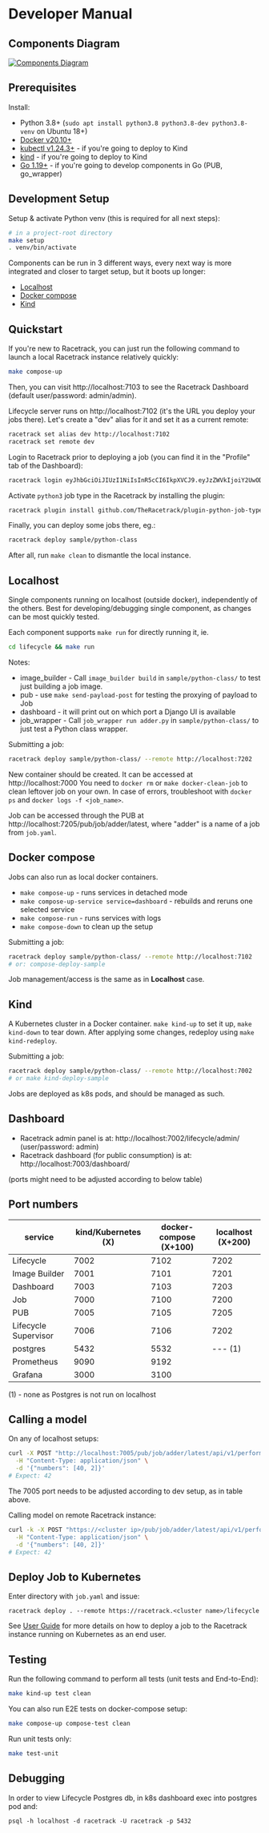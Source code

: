 # Developer Manual

## Components Diagram

[![Components Diagram](../assets/racetrack-components.drawio.png)](../assets/racetrack-components.drawio.png)

## Prerequisites

Install:

- Python 3.8+ (`sudo apt install python3.8 python3.8-dev python3.8-venv` on Ubuntu 18+)
- [Docker v20.10+](https://docs.docker.com/engine/install/ubuntu/)
- [kubectl v1.24.3+](https://kubernetes.io/docs/tasks/tools/#kubectl) - if you're going to deploy to Kind
- [kind](https://kind.sigs.k8s.io/docs/user/quick-start/#installation) - if you're going to deploy to Kind
- [Go 1.19+](https://go.dev/doc/install) - if you're going to develop components in Go (PUB, go_wrapper)

## Development Setup

Setup & activate Python venv (this is required for all next steps):

```bash
# in a project-root directory
make setup
. venv/bin/activate
```

Components can be run in 3 different ways, every next way is more integrated and
closer to target setup, but it boots up longer:

- [Localhost](#localhost)
- [Docker compose](#docker-compose)
- [Kind](#kind)

## Quickstart

If you're new to Racetrack, you can just run the following command to launch a local Racetrack instance relatively quickly:
```bash
make compose-up
```

Then, you can visit http://localhost:7103 to see the Racetrack Dashboard (default user/password: admin/admin).

Lifecycle server runs on http://localhost:7102 (it's the URL you deploy your jobs there).
Let's create a "dev" alias for it and set it as a current remote:
```bash
racetrack set alias dev http://localhost:7102
racetrack set remote dev
```

Login to Racetrack prior to deploying a job (you can find it in the "Profile" tab of the Dashboard):
```bash
racetrack login eyJhbGciOiJIUzI1NiIsInR5cCI6IkpXVCJ9.eyJzZWVkIjoiY2UwODFiMDUtYTRhMC00MTRhLThmNmEtODRjMDIzMTkxNmE2Iiwic3ViamVjdCI6ImFkbWluIiwic3ViamVjdF90eXBlIjoidXNlciIsInNjb3BlcyI6bnVsbH0.xDUcEmR7USck5RId0nwDo_xtZZBD6pUvB2vL6i39DQI
```

Activate `python3` job type in the Racetrack by installing the plugin:
```bash
racetrack plugin install github.com/TheRacetrack/plugin-python-job-type
```

Finally, you can deploy some jobs there, eg.:
```bash
racetrack deploy sample/python-class
```

After all, run `make clean` to dismantle the local instance.

## Localhost

Single components running on localhost (outside docker), independently of the others.
Best for developing/debugging single component, as changes can be most quickly
tested. 

Each component supports `make run` for directly running it, ie.

```bash
cd lifecycle && make run
```

Notes:

- image_builder - Call `image_builder build` in `sample/python-class/` to
   test just building a job image.
- pub - use `make send-payload-post` for testing the proxying of payload to Job
- dashboard - it will print out on which port a Django UI is available
- job_wrapper - Call `job_wrapper run adder.py` in `sample/python-class/`
  to just test a Python class wrapper.

Submitting a job:

```bash
racetrack deploy sample/python-class/ --remote http://localhost:7202
```

New container should be created. It can be accessed at http://localhost:7000
You need to `docker rm` or `make docker-clean-job` to clean leftover job on your own.
In case of errors, troubleshoot with `docker ps` and `docker logs -f <job_name>`.

Job can be accessed through the PUB at http://localhost:7205/pub/job/adder/latest,
where "adder" is a name of a job from `job.yaml`.

## Docker compose

Jobs can also run as local docker containers. 

- `make compose-up` - runs services in detached mode
- `make compose-up-service service=dashboard` - rebuilds and reruns one selected service
- `make compose-run` - runs services with logs 
- `make compose-down` to clean up the setup

Submitting a job:

```bash
racetrack deploy sample/python-class/ --remote http://localhost:7102
# or: compose-deploy-sample
```

Job management/access is the same as in **Localhost** case.

## Kind

A Kubernetes cluster in a Docker container. `make kind-up` to set it up,
`make kind-down` to tear down. After applying some changes, redeploy using `make kind-redeploy`.

Submitting a job:

```bash
racetrack deploy sample/python-class/ --remote http://localhost:7002
# or make kind-deploy-sample
```

Jobs are deployed as k8s pods, and should be managed as such.

## Dashboard

- Racetrack admin panel is at: http://localhost:7002/lifecycle/admin/
  (user/password: admin)
- Racetrack dashboard (for public consumption) is at: http://localhost:7003/dashboard/
  
(ports might need to be adjusted according to below table)

## Port numbers

| service              | kind/Kubernetes (X) | docker-compose (X+100) | localhost (X+200) |
| -------------------- | ---------------     | --------------         | ---------         |
| Lifecycle            | 7002                | 7102                   | 7202              |
| Image Builder        | 7001                | 7101                   | 7201              |
| Dashboard            | 7003                | 7103                   | 7203              |
| Job                  | 7000                | 7100                   | 7200              |
| PUB                  | 7005                | 7105                   | 7205              |
| Lifecycle Supervisor | 7006                | 7106                   | 7202              |
| postgres             | 5432                | 5532                   | --- (1)           |
| Prometheus           | 9090                | 9192                   |                   |
| Grafana              | 3000                | 3100                   |                   |

(1) - none as Postgres is not run on localhost

## Calling a model

On any of localhost setups:

```bash
curl -X POST "http://localhost:7005/pub/job/adder/latest/api/v1/perform" \
  -H "Content-Type: application/json" \
  -d '{"numbers": [40, 2]}'
# Expect: 42
```

The 7005 port needs to be adjusted according to dev setup, as in table above.

Calling model on remote Racetrack instance:

```bash
curl -k -X POST "https://<cluster ip>/pub/job/adder/latest/api/v1/perform" \
  -H "Content-Type: application/json" \
  -d '{"numbers": [40, 2]}'
# Expect: 42
```

## Deploy Job to Kubernetes

Enter directory with `job.yaml` and issue:

```
racetrack deploy . --remote https://racetrack.<cluster name>/lifecycle
```

See [User Guide](../user.md) for more details on how to deploy a job
to the Racetrack instance running on Kubernetes as an end user.

## Testing

Run the following command to perform all tests (unit tests and End-to-End):

```bash
make kind-up test clean
```

You can also run E2E tests on docker-compose setup:

```bash
make compose-up compose-test clean
```

Run unit tests only:

```bash
make test-unit
```

## Debugging

In order to view Lifecycle Postgres db, in k8s dashboard exec into postgres pod and:
```
psql -h localhost -d racetrack -U racetrack -p 5432
```
